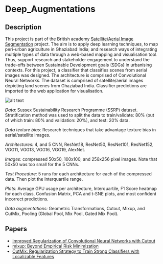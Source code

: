 # Deep_Augmentations

## Description

This project is part of the British academy [Satellite/Aerial Image Segmentation](https://wearepal.ai/projects/ssrp) project. 
The aim is to apply deep learning techniques, to map peri-urban agriculture in Ghaziabad India; and research ways of integrating multiple types of data through a web-based mapping and visualisation tool. Thus, support research and stakeholder engagement to understand the trade-offs between Sustainable Development goals (SDGs) in urbanising contexts.
For this project, a classifier that classifies scenes from aerial images was designed. The architecture is comprised of Convolutional Neural Networks. The dataset is comprised of satellite/aerial images depicting land scenes from Ghaziabad India. Classifier predictions are imported to the web application for visualisation.

![alt text](https://github.com/gvsam7/Deep_Augmentations/blob/main/Images/SSRP_Classifier.PNG)

*Data:*  Sussex Sustainability Research Programme (SSRP) dataset.
Stratification method was used to split the data to train/validate: 80% (out of which train: 80% and
validation: 20%), and test: 20% data.

*Data texture bias:* Research techniques that take advantage texture bias in aerial/satellite images.

*Architectures:* 4, and 5 CNN, ResNet18, ResNet50, ResNet101, ResNet152, VGG11, VGG13, VGG16, VGG19, AlexNet.

*Images:* compressed 50x50, 100x100, and 256x256 pixel images. Note that 50x50 was too small for the 5 CNNs.

*Test Procedure:* 5 runs for each architecture for each of the compressed data. Then plot the Interquartile range.

*Plots:* Average GPU usage per architecture, Interquartile, F1 Score heatmap for each class, Confusion Matrix, PCA and t-SNE plots, and most confident incorrect predictions.

*Data augmentations:* Geometric Transformations, Cutout, Mixup, and CutMix, Pooling (Global Pool, Mix Pool, Gated Mix Pool).

## Papers
- [Improved Regularization of Convolutional Neural Networks with Cutout](https://arxiv.org/abs/1708.04552)
- [mixup: Beyond Empirical Risk Minimization](https://arxiv.org/abs/1710.09412)
- [CutMix: Regularization Strategy to Train Strong Classifiers with Localizable Features](https://arxiv.org/abs/1905.04899)